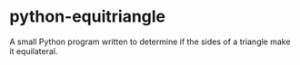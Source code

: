 # python-equitriangle
A small Python program written to determine if the sides of a triangle make it equilateral.
